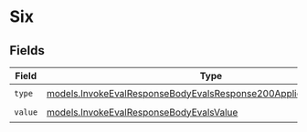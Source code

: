# Six


## Fields

| Field                                                                                                                                        | Type                                                                                                                                         | Required                                                                                                                                     | Description                                                                                                                                  |
| -------------------------------------------------------------------------------------------------------------------------------------------- | -------------------------------------------------------------------------------------------------------------------------------------------- | -------------------------------------------------------------------------------------------------------------------------------------------- | -------------------------------------------------------------------------------------------------------------------------------------------- |
| `type`                                                                                                                                       | [models.InvokeEvalResponseBodyEvalsResponse200ApplicationJSON6Type](../models/invokeevalresponsebodyevalsresponse200applicationjson6type.md) | :heavy_check_mark:                                                                                                                           | N/A                                                                                                                                          |
| `value`                                                                                                                                      | [models.InvokeEvalResponseBodyEvalsValue](../models/invokeevalresponsebodyevalsvalue.md)                                                     | :heavy_check_mark:                                                                                                                           | N/A                                                                                                                                          |